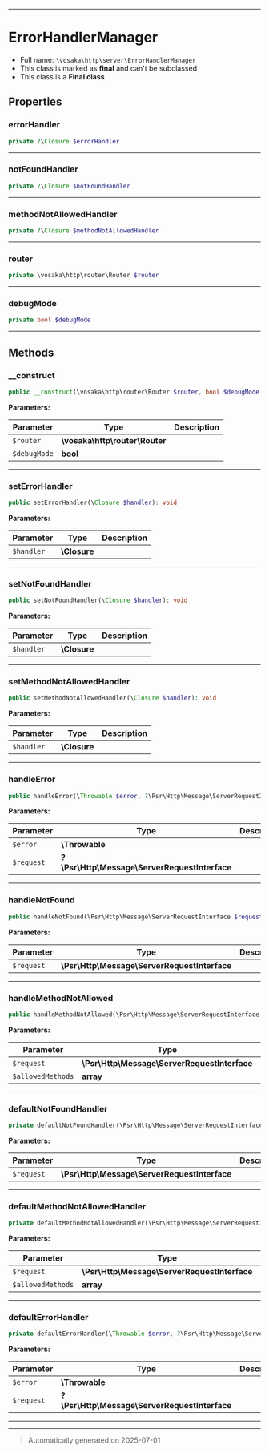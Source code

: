 ***

# ErrorHandlerManager





* Full name: `\vosaka\http\server\ErrorHandlerManager`
* This class is marked as **final** and can't be subclassed
* This class is a **Final class**



## Properties


### errorHandler



```php
private ?\Closure $errorHandler
```






***

### notFoundHandler



```php
private ?\Closure $notFoundHandler
```






***

### methodNotAllowedHandler



```php
private ?\Closure $methodNotAllowedHandler
```






***

### router



```php
private \vosaka\http\router\Router $router
```






***

### debugMode



```php
private bool $debugMode
```






***

## Methods


### __construct



```php
public __construct(\vosaka\http\router\Router $router, bool $debugMode = false): mixed
```








**Parameters:**

| Parameter | Type | Description |
|-----------|------|-------------|
| `$router` | **\vosaka\http\router\Router** |  |
| `$debugMode` | **bool** |  |





***

### setErrorHandler



```php
public setErrorHandler(\Closure $handler): void
```








**Parameters:**

| Parameter | Type | Description |
|-----------|------|-------------|
| `$handler` | **\Closure** |  |





***

### setNotFoundHandler



```php
public setNotFoundHandler(\Closure $handler): void
```








**Parameters:**

| Parameter | Type | Description |
|-----------|------|-------------|
| `$handler` | **\Closure** |  |





***

### setMethodNotAllowedHandler



```php
public setMethodNotAllowedHandler(\Closure $handler): void
```








**Parameters:**

| Parameter | Type | Description |
|-----------|------|-------------|
| `$handler` | **\Closure** |  |





***

### handleError



```php
public handleError(\Throwable $error, ?\Psr\Http\Message\ServerRequestInterface $request = null): \Psr\Http\Message\ResponseInterface
```








**Parameters:**

| Parameter | Type | Description |
|-----------|------|-------------|
| `$error` | **\Throwable** |  |
| `$request` | **?\Psr\Http\Message\ServerRequestInterface** |  |





***

### handleNotFound



```php
public handleNotFound(\Psr\Http\Message\ServerRequestInterface $request): \Psr\Http\Message\ResponseInterface
```








**Parameters:**

| Parameter | Type | Description |
|-----------|------|-------------|
| `$request` | **\Psr\Http\Message\ServerRequestInterface** |  |





***

### handleMethodNotAllowed



```php
public handleMethodNotAllowed(\Psr\Http\Message\ServerRequestInterface $request, array $allowedMethods): \Psr\Http\Message\ResponseInterface
```








**Parameters:**

| Parameter | Type | Description |
|-----------|------|-------------|
| `$request` | **\Psr\Http\Message\ServerRequestInterface** |  |
| `$allowedMethods` | **array** |  |





***

### defaultNotFoundHandler



```php
private defaultNotFoundHandler(\Psr\Http\Message\ServerRequestInterface $request): \Psr\Http\Message\ResponseInterface
```








**Parameters:**

| Parameter | Type | Description |
|-----------|------|-------------|
| `$request` | **\Psr\Http\Message\ServerRequestInterface** |  |





***

### defaultMethodNotAllowedHandler



```php
private defaultMethodNotAllowedHandler(\Psr\Http\Message\ServerRequestInterface $request, array $allowedMethods): \Psr\Http\Message\ResponseInterface
```








**Parameters:**

| Parameter | Type | Description |
|-----------|------|-------------|
| `$request` | **\Psr\Http\Message\ServerRequestInterface** |  |
| `$allowedMethods` | **array** |  |





***

### defaultErrorHandler



```php
private defaultErrorHandler(\Throwable $error, ?\Psr\Http\Message\ServerRequestInterface $request = null): \Psr\Http\Message\ResponseInterface
```








**Parameters:**

| Parameter | Type | Description |
|-----------|------|-------------|
| `$error` | **\Throwable** |  |
| `$request` | **?\Psr\Http\Message\ServerRequestInterface** |  |





***


***
> Automatically generated on 2025-07-01
